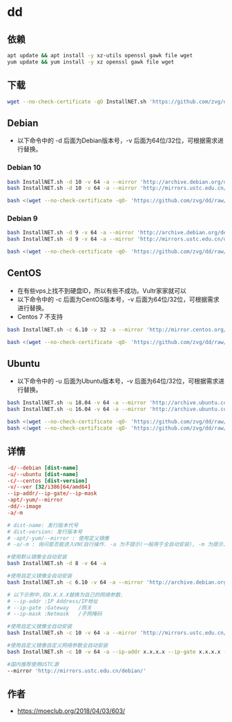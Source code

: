 # dd

## 依赖

```sh
apt update && apt install -y xz-utils openssl gawk file wget
yum update && yum install -y xz openssl gawk file wget
```

## 下载

```sh
wget --no-check-certificate -qO InstallNET.sh 'https://github.com/zvg/dd/raw/master/InstallNET.sh' && chmod a+x InstallNET.sh
```

## Debian

* 以下命令中的 -d 后面为Debian版本号，-v 后面为64位/32位，可根据需求进行替换。

### Debian 10

```sh
bash InstallNET.sh -d 10 -v 64 -a --mirror 'http://archive.debian.org/debian/'
bash InstallNET.sh -d 10 -v 64 -a --mirror 'http://mirrors.ustc.edu.cn/debian/'
```

```sh
bash <(wget --no-check-certificate -qO- 'https://github.com/zvg/dd/raw/master/InstallNET.sh') -d 10 -v 64 -a
```

### Debian 9

```sh
bash InstallNET.sh -d 9 -v 64 -a --mirror 'http://archive.debian.org/debian/'
bash InstallNET.sh -d 9 -v 64 -a --mirror 'http://mirrors.ustc.edu.cn/debian/'
```

```sh
bash <(wget --no-check-certificate -qO- 'https://github.com/zvg/dd/raw/master/InstallNET.sh') -d 9 -v 64 -a
```

## CentOS

* 在有些vps上找不到硬盘ID，所以有些不成功。Vultr家家就可以
* 以下命令中的 -c 后面为CentOS版本号，-v 后面为64位/32位，可根据需求进行替换。
* Centos 7 不支持

```sh
bash InstallNET.sh -c 6.10 -v 32 -a --mirror 'http://mirror.centos.org/centos'
```

```sh
bash <(wget --no-check-certificate -qO- 'https://github.com/zvg/dd/raw/master/InstallNET.sh') -c 6.9 -v 64 -a
```

## Ubuntu

* 以下命令中的 -u 后面为Ubuntu版本号，-v 后面为64位/32位，可根据需求进行替换。

```sh
bash InstallNET.sh -u 18.04 -v 64 -a --mirror 'http://archive.ubuntu.com/ubuntu'
bash InstallNET.sh -u 16.04 -v 64 -a --mirror 'http://archive.ubuntu.com/ubuntu'
```

```sh
bash <(wget --no-check-certificate -qO- 'https://github.com/zvg/dd/raw/master/InstallNET.sh') -u 18.04 -v 64 -a
bash <(wget --no-check-certificate -qO- 'https://github.com/zvg/dd/raw/master/InstallNET.sh') -u 16.04 -v 64 -a
```

## 详情

```conf
-d/--debian [dist-name]
-u/--ubuntu [dist-name]
-c/--centos [dist-version]
-v/--ver [32/i386|64/amd64]
--ip-addr/--ip-gate/--ip-mask
-apt/-yum/--mirror
-dd/--image
-a/-m

# dist-name: 发行版本代号
# dist-version: 发行版本号
# -apt/-yum/--mirror : 使用定义镜像
# -a/-m : 询问是否能进入VNC自行操作. -a 为不提示(一般用于全自动安装), -m 为提示.
```

```sh
#使用默认镜像全自动安装
bash InstallNET.sh -d 8 -v 64 -a

#使用自定义镜像全自动安装
bash InstallNET.sh -c 6.10 -v 64 -a --mirror 'http://archive.debian.org/debian/'

# 以下示例中,将X.X.X.X替换为自己的网络参数.
# --ip-addr :IP Address/IP地址
# --ip-gate :Gateway   /网关
# --ip-mask :Netmask   /子网掩码

#使用自定义镜像全自动安装
bash InstallNET.sh -c 10 -v 64 -a --mirror 'http://mirrors.ustc.edu.cn/debian/'

#使用自定义镜像自定义网络参数全自动安装
bash InstallNET.sh -c 10 -v 64 -a --ip-addr x.x.x.x --ip-gate x.x.x.x --ip-mask x.x.x.x --mirror 'http://archive.debian.org/debian/'

#国内推荐使用USTC源
--mirror 'http://mirrors.ustc.edu.cn/debian/'
```

## 作者

* https://moeclub.org/2018/04/03/603/